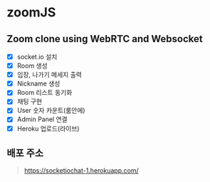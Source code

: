 # zoomJS

## Zoom clone using WebRTC and Websocket

- [x] socket.io 설치
- [x] Room 생성
- [x] 입장, 나가기 메세지 출력
- [x] Nickname 생성
- [x] Room 리스트 동기화
- [x] 채팅 구현
- [x] User 숫자 카운트(룸안에)
- [x] Admin Panel 연결
- [x] Heroku 업로드(라이브)

## 배포 주소

> https://socketiochat-1.herokuapp.com/
